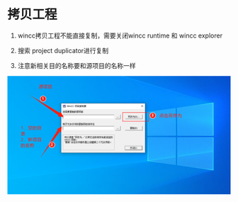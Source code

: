 # 拷贝工程

1. wincc拷贝工程不能直接复制，需要关闭wincc runtime 和 wincc explorer

2. 搜索 project duplicator进行复制
3. 注意新相关目的名称要和源项目的名称一样

![image-20220513165545797](Imag/image-20220513165545797.png)




